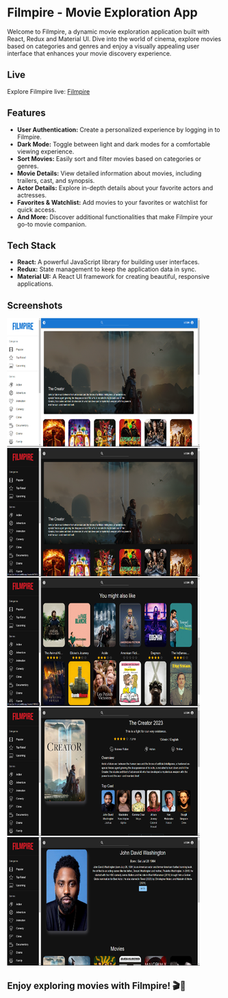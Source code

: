 # Filmpire - Movie Exploration App

Welcome to Filmpire, a dynamic movie exploration application built with React, Redux and Material UI. Dive into the world of cinema, explore movies based on categories and genres and enjoy a visually appealing user interface that enhances your movie discovery experience.

## Live

Explore Filmpire live: [Filmpire](https://yy-filmpire.netlify.app/)

## Features

- **User Authentication:** Create a personalized experience by logging in to Filmpire.
- **Dark Mode:** Toggle between light and dark modes for a comfortable viewing experience.
- **Sort Movies:** Easily sort and filter movies based on categories or genres.
- **Movie Details:** View detailed information about movies, including trailers, cast, and synopsis.
- **Actor Details:** Explore in-depth details about your favorite actors and actresses.
- **Favorites & Watchlist:** Add movies to your favorites or watchlist for quick access.
- **And More:** Discover additional functionalities that make Filmpire your go-to movie companion.

## Tech Stack

- **React:** A powerful JavaScript library for building user interfaces.
- **Redux:** State management to keep the application data in sync.
- **Material UI:** A React UI framework for creating beautiful, responsive applications.

## Screenshots

<img src="./public/images/homePage_light.png" width="450px" height="300px">
<img src="./public/images/homePage_dark.png" width="450px" height="300px">
<img src="./public/images/moviesPage.png" width="450px" height="300px">
<img src="./public/images/movieDetailPage.png" width="450px" height="300px">
<img src="./public/images/actorDetailPage.png" width="450px" height="300px">

## Enjoy exploring movies with Filmpire! 🎬🍿
